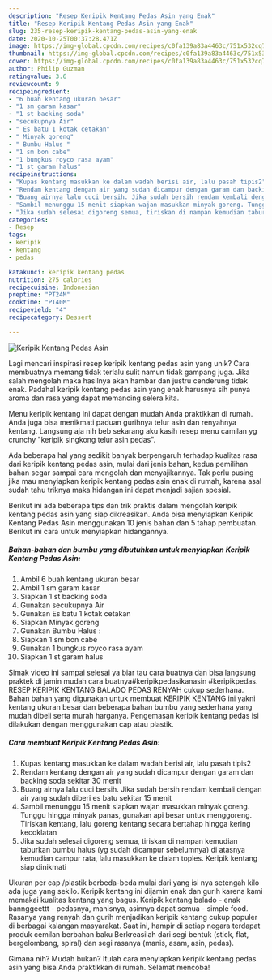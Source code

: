 ```yaml
---
description: "Resep Keripik Kentang Pedas Asin yang Enak"
title: "Resep Keripik Kentang Pedas Asin yang Enak"
slug: 235-resep-keripik-kentang-pedas-asin-yang-enak
date: 2020-10-25T00:37:28.471Z
image: https://img-global.cpcdn.com/recipes/c0fa139a83a4463c/751x532cq70/keripik-kentang-pedas-asin-foto-resep-utama.jpg
thumbnail: https://img-global.cpcdn.com/recipes/c0fa139a83a4463c/751x532cq70/keripik-kentang-pedas-asin-foto-resep-utama.jpg
cover: https://img-global.cpcdn.com/recipes/c0fa139a83a4463c/751x532cq70/keripik-kentang-pedas-asin-foto-resep-utama.jpg
author: Philip Guzman
ratingvalue: 3.6
reviewcount: 9
recipeingredient:
- "6 buah kentang ukuran besar"
- "1 sm garam kasar"
- "1 st backing soda"
- "secukupnya Air"
- " Es batu 1 kotak cetakan"
- " Minyak goreng"
- " Bumbu Halus "
- "1 sm bon cabe"
- "1 bungkus royco rasa ayam"
- "1 st garam halus"
recipeinstructions:
- "Kupas kentang masukkan ke dalam wadah berisi air, lalu pasah tipis2"
- "Rendam kentang dengan air yang sudah dicampur dengan garam dan backing soda sekitar 30 menit"
- "Buang airnya lalu cuci bersih. Jika sudah bersih rendam kembali dengan air yang sudah diberi es batu sekitar 15 menit"
- "Sambil menunggu 15 menit siapkan wajan masukkan minyak goreng. Tunggu hingga minyak panas, gunakan api besar untuk menggoreng. Tiriskan kentang, lalu goreng kentang secara bertahap hingga kering kecoklatan"
- "Jika sudah selesai digoreng semua, tiriskan di nampan kemudian taburkan bumbu halus (yg sudah dicampur sebelumnya) di atasnya kemudian campur rata, lalu masukkan ke dalam toples. Keripik kentang siap dinikmati"
categories:
- Resep
tags:
- keripik
- kentang
- pedas

katakunci: keripik kentang pedas 
nutrition: 275 calories
recipecuisine: Indonesian
preptime: "PT24M"
cooktime: "PT40M"
recipeyield: "4"
recipecategory: Dessert

---
```



![Keripik Kentang Pedas Asin](https://img-global.cpcdn.com/recipes/c0fa139a83a4463c/751x532cq70/keripik-kentang-pedas-asin-foto-resep-utama.jpg)

Lagi mencari inspirasi resep keripik kentang pedas asin yang unik? Cara membuatnya memang tidak terlalu sulit namun tidak gampang juga. Jika salah mengolah maka hasilnya akan hambar dan justru cenderung tidak enak. Padahal keripik kentang pedas asin yang enak harusnya sih punya aroma dan rasa yang dapat memancing selera kita.

Menu keripik kentang ini dapat dengan mudah Anda praktikkan di rumah. Anda juga bisa menikmati paduan gurihnya telur asin dan renyahnya kentang. Langsung aja nih beb sekarang aku kasih resep menu camilan yg crunchy &#34;keripik singkong telur asin pedas&#34;.

Ada beberapa hal yang sedikit banyak berpengaruh terhadap kualitas rasa dari keripik kentang pedas asin, mulai dari jenis bahan, kedua pemilihan bahan segar sampai cara mengolah dan menyajikannya. Tak perlu pusing jika mau menyiapkan keripik kentang pedas asin enak di rumah, karena asal sudah tahu triknya maka hidangan ini dapat menjadi sajian spesial.


Berikut ini ada beberapa tips dan trik praktis dalam mengolah keripik kentang pedas asin yang siap dikreasikan. Anda bisa menyiapkan Keripik Kentang Pedas Asin menggunakan 10 jenis bahan dan 5 tahap pembuatan. Berikut ini cara untuk menyiapkan hidangannya.

<!--inarticleads1-->

##### Bahan-bahan dan bumbu yang dibutuhkan untuk menyiapkan Keripik Kentang Pedas Asin:

1. Ambil 6 buah kentang ukuran besar
1. Ambil 1 sm garam kasar
1. Siapkan 1 st backing soda
1. Gunakan secukupnya Air
1. Gunakan  Es batu 1 kotak cetakan
1. Siapkan  Minyak goreng
1. Gunakan  Bumbu Halus :
1. Siapkan 1 sm bon cabe
1. Gunakan 1 bungkus royco rasa ayam
1. Siapkan 1 st garam halus


Simak video ini sampai selesai ya biar tau cara buatnya dan bisa langsung praktek di jamin mudah cara buatnya#keripikpedasikanasin #keripikpedas. RESEP KERIPIK KENTANG BALADO PEDAS RENYAH cukup sederhana. Bahan bahan yang digunakan untuk membuat KERIPIK KENTANG ini yakni kentang ukuran besar dan beberapa bahan bumbu yang sederhana yang mudah dibeli serta murah harganya. Pengemasan keripik kentang pedas isi dilakukan dengan menggunakan cap atau plastik. 

<!--inarticleads2-->

##### Cara membuat Keripik Kentang Pedas Asin:

1. Kupas kentang masukkan ke dalam wadah berisi air, lalu pasah tipis2
1. Rendam kentang dengan air yang sudah dicampur dengan garam dan backing soda sekitar 30 menit
1. Buang airnya lalu cuci bersih. Jika sudah bersih rendam kembali dengan air yang sudah diberi es batu sekitar 15 menit
1. Sambil menunggu 15 menit siapkan wajan masukkan minyak goreng. Tunggu hingga minyak panas, gunakan api besar untuk menggoreng. Tiriskan kentang, lalu goreng kentang secara bertahap hingga kering kecoklatan
1. Jika sudah selesai digoreng semua, tiriskan di nampan kemudian taburkan bumbu halus (yg sudah dicampur sebelumnya) di atasnya kemudian campur rata, lalu masukkan ke dalam toples. Keripik kentang siap dinikmati


Ukuran per cap /plastik berbeda-beda mulai dari yang isi nya setengah kilo ada juga yang sekilo. Keripik kentang ini dijamin enak dan gurih karena kami memakai kualitas kentang yang bagus. Keripik kentang balado - enak bannggeettt - pedasnya, manisnya, asinnya dapat semua - simple food. Rasanya yang renyah dan gurih menjadikan keripik kentang cukup populer di berbagai kalangan masyarakat. Saat ini, hampir di setiap negara terdapat produk cemilan berbahan baku Berkreasilah dari segi bentuk (stick, flat, bergelombang, spiral) dan segi rasanya (manis, asam, asin, pedas). 

Gimana nih? Mudah bukan? Itulah cara menyiapkan keripik kentang pedas asin yang bisa Anda praktikkan di rumah. Selamat mencoba!

